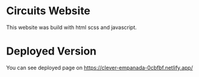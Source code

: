 # Circuits Website
This website was build with html scss and javascript.

# Deployed Version
You can see deployed page on https://clever-empanada-0cbfbf.netlify.app/